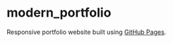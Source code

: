 # modern_portfolio
Responsive portfolio website
 built using [GitHub Pages](https://robert-otieno.github.io/modern_portfolio/).
